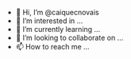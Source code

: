 - 👋 Hi, I’m @caiquecnovais
- 👀 I’m interested in ...
- 🌱 I’m currently learning ...
- 💞️ I’m looking to collaborate on ...
- 📫 How to reach me ...

<!---
caiquecnovais/caiquecnovais is a ✨ special ✨ repository because its `README.md` (this file) appears on your GitHub profile.
You can click the Preview link to take a look at your changes.
--->
